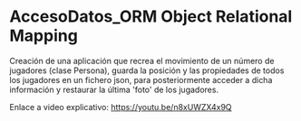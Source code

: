 # AccesoDatos_ORM Object Relational Mapping

Creación de una aplicación que recrea el movimiento de un número de jugadores (clase Persona), 
guarda la posición y las propiedades de todos los jugadores en un fichero json,
para posteriormente acceder a dicha información y restaurar la última 'foto' de los jugadores.

Enlace a video explicativo:
https://youtu.be/n8xUWZX4x9Q